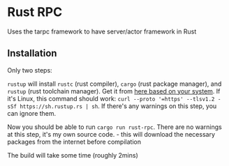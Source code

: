 # Rust RPC

Uses the tarpc framework to have server/actor framework in Rust

## Installation

Only two steps:

`rustup` will install `rustc` (rust compiler), `cargo` (rust package manager), and `rustup` (rust toolchain manager). Get it from [here based on your system](https://www.rust-lang.org/tools/install). If it's Linux, this command should work: `curl --proto '=https' --tlsv1.2 -sSf https://sh.rustup.rs | sh`. If there's any warnings on this step, you can ignore them.

Now you should be able to run `cargo run rust-rpc`. There are no warnings at this step, it's my own source code.
    - this will download the necessary packages from the internet before compilation

The build will take some time (roughly 2mins)
